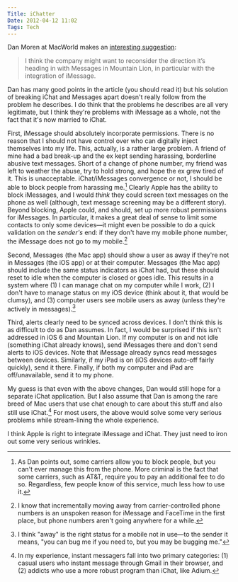 ```yaml
---
Title: iChatter
Date: 2012-04-12 11:02
Tags: Tech
---
```

Dan Moren at MacWorld makes an [interesting suggestion](http://www.macworld.com/article/1166294/imessage_and_instant_messages_deserve_different_apps.html):
> I think the company might want to reconsider the direction it’s heading in with Messages in Mountain Lion, in particular with the integration of iMessage.

Dan has many good points in the article (you should read it) but his solution of breaking iChat and Messages apart doesn't really follow from the problem he describes. I do think that the problems he describes are all very legitimate, but I think they're problems with iMessage as a whole, not the fact that it's now married to iChat.

First, iMessage should absolutely incorporate permissions. There is no reason that I should not have control over who can digitally inject themselves into my life. This, actually, is a rather large problem. A friend of mine had a bad break-up and the ex kept sending harassing, borderline abusive text messages. Short of a change of phone number, my friend was left to weather the abuse, try to hold strong, and hope the ex grew tired of it. This is unacceptable. iChat/iMessages convergence or not, I should be able to block people from harassing me.[^1] Clearly Apple has the ability to block iMessages, and I would *think* they could screen text messages on the phone as well (although, text message screening may be a different story). Beyond blocking, Apple could, and should, set up more robust permissions for iMessages. In particular, it makes a great deal of sense to limit some contacts to only some devices—it might even be possible to do a quick validation on the *sender's* end: if they don't have my mobile phone number, the iMessage does not go to my mobile.[^2]

Second, Messages (the Mac app) should show a user as away if they're not in Messages (the iOS app) or at their computer. Messages (the Mac app) should include the same status indicators as iChat had, but these should reset to idle when the computer is closed or goes idle. This results in a system where  (1) I can manage chat on my computer while I work, (2) I don't have to manage status on my iOS device (think about it, that would be clumsy), and (3) computer users see mobile users as away (unless they're actively in messages).[^3]

Third, alerts clearly need to be synced across devices. I don't think this is as difficult to do as Dan assumes. In fact, I would be surprised if this isn't addressed in iOS 6 and Mountain Lion. If my computer is on and not idle (something iChat already knows), send iMessages there and don't send alerts to iOS devices. Note that iMessage already syncs read messages between devices. Similarly, if my iPad is on (iOS devices auto-off fairly quickly), send it there. Finally, if both my computer and iPad are off/unavailable, send it to my phone.

My guess is that even with the above changes, Dan would still hope for a separate iChat application. But I also assume that Dan is among the rare breed of Mac users that use chat enough to care about this stuff and also still use iChat.[^4] For most users, the above would solve some very serious problems while stream-lining the whole experience. 

I think Apple is right to integrate iMessage and iChat. They just need to iron out some very serious wrinkles.

[^1]: As Dan points out, some carriers allow you to block people, but you can't ever manage this from the phone. More criminal is the fact that some carriers, such as AT&T, require you to pay an additional fee to do so. Regardless, few people know of this service, much less how to use it.
[^2]: I know that incrementally moving away from carrier-controlled phone numbers is an unspoken reason for iMessage and FaceTime in the first place, but phone numbers aren't going anywhere for a while.
[^3]: I think "away" is the right status for a mobile not in use—to the sender it means, "you can bug me if you need to, but you may be bugging me."
[^4]: In my experience, instant messagers fall into two primary categories: (1) casual users who instant message through Gmail in their browser, and (2) addicts who use a more robust program than iChat, like Adium.

